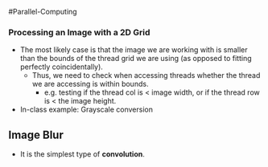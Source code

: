 #Parallel-Computing 
### Processing an Image with a 2D Grid
- The most likely case is that the image we are working with is smaller than the bounds of the thread grid we are using (as opposed to fitting perfectly coincidentally).
	- Thus, we need to check when accessing threads whether the thread we are accessing is within bounds.
		- e.g. testing if the thread col is < image width, or if the thread row is < the image height.
- In-class example: Grayscale conversion

## Image Blur
- It is the simplest type of **convolution**.
